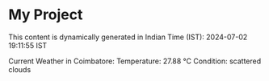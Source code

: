 # My Project

This content is dynamically generated in Indian Time (IST): 2024-07-02 19:11:55 IST


Current Weather in Coimbatore:
Temperature: 27.88 °C
Condition: scattered clouds
